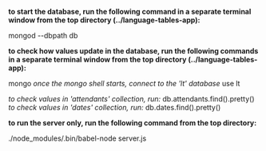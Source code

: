 **to start the database, run the following command in a separate terminal window
from the top directory (../language-tables-app):**

  mongod --dbpath db

**to check how values update in the database, run the following commands in a
separate terminal window from the top directory (../language-tables-app):**

  mongo
  *once the mongo shell starts, connect to the 'lt' database*
  use lt

  *to check values in 'attendants' collection, run:*
  db.attendants.find().pretty()
  *to check values in 'dates' collection, run:*
  db.dates.find().pretty()




**to run the server only, run the following command from the top directory:**

  ./node_modules/.bin/babel-node server.js
